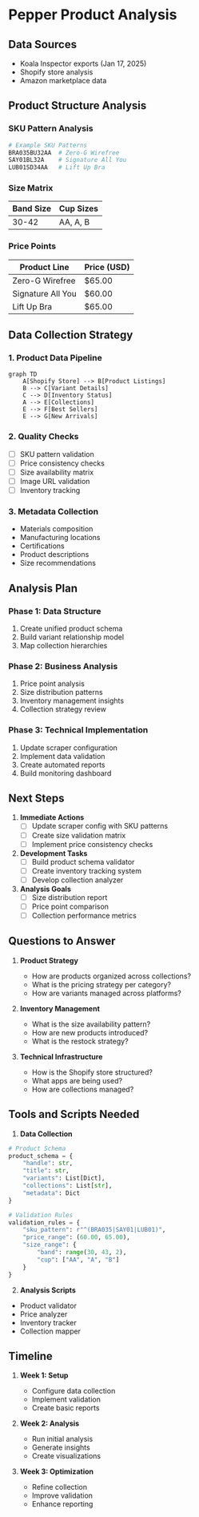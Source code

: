 # Pepper Product Analysis

## Data Sources
- Koala Inspector exports (Jan 17, 2025)
- Shopify store analysis
- Amazon marketplace data

## Product Structure Analysis

### SKU Pattern Analysis
```python
# Example SKU Patterns
BRA035BU32AA  # Zero-G Wirefree
SAY01BL32A    # Signature All You
LUB01SD34AA   # Lift Up Bra
```

### Size Matrix
| Band Size | Cup Sizes |
|-----------|-----------|
| 30-42     | AA, A, B  |

### Price Points
| Product Line        | Price (USD) |
|--------------------|-------------|
| Zero-G Wirefree    | $65.00     |
| Signature All You  | $60.00     |
| Lift Up Bra        | $65.00     |

## Data Collection Strategy

### 1. Product Data Pipeline
```mermaid
graph TD
    A[Shopify Store] --> B[Product Listings]
    B --> C[Variant Details]
    C --> D[Inventory Status]
    A --> E[Collections]
    E --> F[Best Sellers]
    E --> G[New Arrivals]
```

### 2. Quality Checks
- [ ] SKU pattern validation
- [ ] Price consistency checks
- [ ] Size availability matrix
- [ ] Image URL validation
- [ ] Inventory tracking

### 3. Metadata Collection
- Materials composition
- Manufacturing locations
- Certifications
- Product descriptions
- Size recommendations

## Analysis Plan

### Phase 1: Data Structure
1. Create unified product schema
2. Build variant relationship model
3. Map collection hierarchies

### Phase 2: Business Analysis
1. Price point analysis
2. Size distribution patterns
3. Inventory management insights
4. Collection strategy review

### Phase 3: Technical Implementation
1. Update scraper configuration
2. Implement data validation
3. Create automated reports
4. Build monitoring dashboard

## Next Steps

1. **Immediate Actions**
   - [ ] Update scraper config with SKU patterns
   - [ ] Create size validation matrix
   - [ ] Implement price consistency checks

2. **Development Tasks**
   - [ ] Build product schema validator
   - [ ] Create inventory tracking system
   - [ ] Develop collection analyzer

3. **Analysis Goals**
   - [ ] Size distribution report
   - [ ] Price point comparison
   - [ ] Collection performance metrics

## Questions to Answer

1. **Product Strategy**
   - How are products organized across collections?
   - What is the pricing strategy per category?
   - How are variants managed across platforms?

2. **Inventory Management**
   - What is the size availability pattern?
   - How are new products introduced?
   - What is the restock strategy?

3. **Technical Infrastructure**
   - How is the Shopify store structured?
   - What apps are being used?
   - How are collections managed?

## Tools and Scripts Needed

1. **Data Collection**
```python
# Product Schema
product_schema = {
    "handle": str,
    "title": str,
    "variants": List[Dict],
    "collections": List[str],
    "metadata": Dict
}

# Validation Rules
validation_rules = {
    "sku_pattern": r"^(BRA035|SAY01|LUB01)",
    "price_range": (60.00, 65.00),
    "size_range": {
        "band": range(30, 43, 2),
        "cup": ["AA", "A", "B"]
    }
}
```

2. **Analysis Scripts**
- Product validator
- Price analyzer
- Inventory tracker
- Collection mapper

## Timeline

1. **Week 1: Setup**
   - Configure data collection
   - Implement validation
   - Create basic reports

2. **Week 2: Analysis**
   - Run initial analysis
   - Generate insights
   - Create visualizations

3. **Week 3: Optimization**
   - Refine collection
   - Improve validation
   - Enhance reporting

